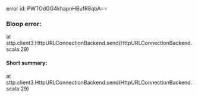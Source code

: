 error id: PWTOdGG4khapnHBufR8qbA==
### Bloop error:

at sttp.client3.HttpURLConnectionBackend.send(HttpURLConnectionBackend.scala:29)
#### Short summary: 

at sttp.client3.HttpURLConnectionBackend.send(HttpURLConnectionBackend.scala:29)